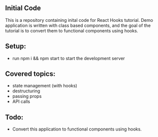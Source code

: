 ## Initial Code

This is a repository containing inital code for React Hooks tutorial. Demo application is written with class based components, and the goal of the tutorial is to convert them to functional components using hooks.

## Setup:
* run npm i && npm start to start the development server

## Covered topics:
* state management (with hooks)
* destructuring
* passing props
* API calls

## Todo:
* Convert this application to functional components using hooks.
